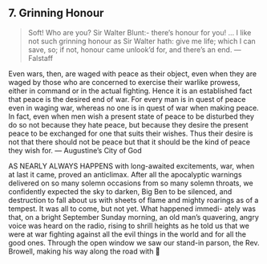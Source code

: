 
## 7. Grinning Honour

> Soft! Who are you? Sir Walter Blunt:- there’s honour for you! ...
> I like not such grinning honour as Sir Walter hath: give me life;
> which I can save, so; if not, honour came unlook’d for, and there’s
> an end. 
> — Falstaff

Even wars, then, are waged with peace as their object, even when
they are waged by those who are concerned to exercise their warlike
prowess, either in command or in the actual fighting. Hence it is an
established fact that peace is the desired end of war. For every man is
in quest of peace even in waging war, whereas no one is in quest of
war when making peace. In fact, even when men wish a present state
of peace to be disturbed they do so not because they hate peace, but
because they desire the present peace to be exchanged for one that suits
their wishes. Thus their desire is not that there should not be peace
but that it should be the kind of peace they wish for.
— Augustine’s City of God

AS NEARLY ALWAYS HAPPENS with long-awaited excitements, war,
when at last it came, proved an anticlimax. After all the apocalyptic
warnings delivered on so many solemn occasions from so many solemn
throats, we confidently expected the sky to darken, Big Ben to be silenced,
and destruction to fall about us with sheets of flame and mighty roarings
as of a tempest. It was all to come, but not yet. What happened immedi-
ately was that, on a bright September Sunday morning, an old man’s
quavering, angry voice was heard on the radio, rising to shrill heights as
he told us that we were at war fighting against all the evil things in the
world and for all the good ones. Through the open window we saw our
stand-in parson, the Rev. Browell, making his way along the road with
